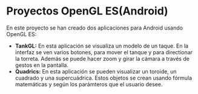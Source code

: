 # Proyectos OpenGL ES(Android)

En este proyecto se han creado dos aplicaciones para Android usando OpenGL ES:

* **TankGL:** En esta aplicación se visualiza un modelo de un taque. En la interfaz se ven varios botones, para mover el tanque y para directionar la torreta.
Además se puede hacer zoom y girar la cámara a través de gestos en la pantalla.
* **Quadrics:** En esta aplicación se pueden visualizar un toroide, un cuadrado y una supercuádrica. Estos objetos se crean usando fórmula matemáticas y según los parámteros que el usuario desee.